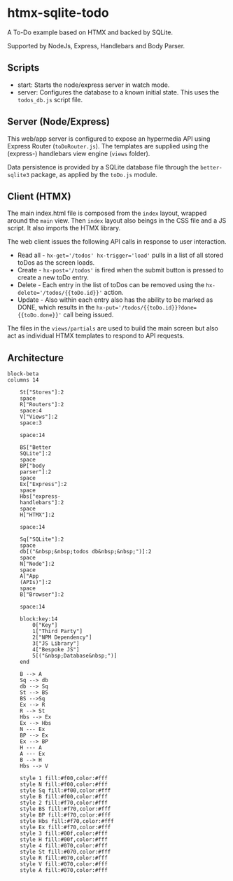 # htmx-sqlite-todo

A To-Do example based on HTMX and backed by SQLite.

Supported by NodeJs, Express, Handlebars and Body Parser.

## Scripts

- start: Starts the node/express server in watch mode.
- server: Configures the database to a known initial state. This uses the `todos_db.js` script file.

## Server (Node/Express)

This web/app server is configured to expose an hypermedia API using Express Router (`toDoRouter.js`). The templates are supplied using the (express-) handlebars view engine (`views` folder).

Data persistence is provided by a SQLite database file through the `better-sqlite3` package, as applied by the `toDo.js` module.

## Client (HTMX)

The main index.html file is composed from the `index` layout, wrapped around the `main` view. Then `index` layout also beings in the CSS file and a JS script. It also imports the HTMX library.

The web client issues the following API calls in response to user interaction.

- Read all - `hx-get='/todos' hx-trigger='load'` pulls in a list of all stored toDos as the screen loads.
- Create - `hx-post='/todos'` is fired when the submit button is pressed to create a new toDo entry.
- Delete - Each entry in the list of toDos can be removed using the `hx-delete='/todos/{{toDo.id}}'` action.
- Update - Also within each entry also has the ability to be marked as DONE, which results in the `hx-put='/todos/{{toDo.id}}?done={{toDo.done}}'` call being issued.

The files in the `views/partials` are used to build the main screen but also act as individual HTMX templates to respond to API requests.

## Architecture

```mermaid
block-beta
columns 14

    St["Stores"]:2
    space
    R["Routers"]:2
    space:4
    V["Views"]:2
    space:3

    space:14

    BS["Better
    SQLite"]:2
    space
    BP["body
    parser"]:2
    space
    Ex["Express"]:2
    space
    Hbs["express-
    handlebars"]:2
    space
    H["HTMX"]:2

    space:14

    Sq["SQLite"]:2
    space
    db[("&nbsp;&nbsp;todos db&nbsp;&nbsp;")]:2
    space
    N["Node"]:2
    space
    A["App
    (APIs)"]:2
    space
    B["Browser"]:2

    space:14

    block:key:14
        0["Key"]
        1["Third Party"]
        2["NPM Dependency"]
        3["JS Library"]
        4["Bespoke JS"]
        5[("&nbsp;Database&nbsp;")]
    end

    B --> A
    Sq --> db
    db --> Sq
    St --> BS
    BS -->Sq
    Ex --> R
    R --> St
    Hbs --> Ex
    Ex --> Hbs
    N --- Ex
    BP --> Ex
    Ex --> BP
    H --- A
    A --- Ex
    B --> H
    Hbs --> V

    style 1 fill:#f00,color:#fff
    style N fill:#f00,color:#fff
    style Sq fill:#f00,color:#fff
    style B fill:#f00,color:#fff
    style 2 fill:#f70,color:#fff
    style BS fill:#f70,color:#fff
    style BP fill:#f70,color:#fff
    style Hbs fill:#f70,color:#fff
    style Ex fill:#f70,color:#fff
    style 3 fill:#00f,color:#fff
    style H fill:#00f,color:#fff
    style 4 fill:#070,color:#fff
    style St fill:#070,color:#fff
    style R fill:#070,color:#fff
    style V fill:#070,color:#fff
    style A fill:#070,color:#fff
```
